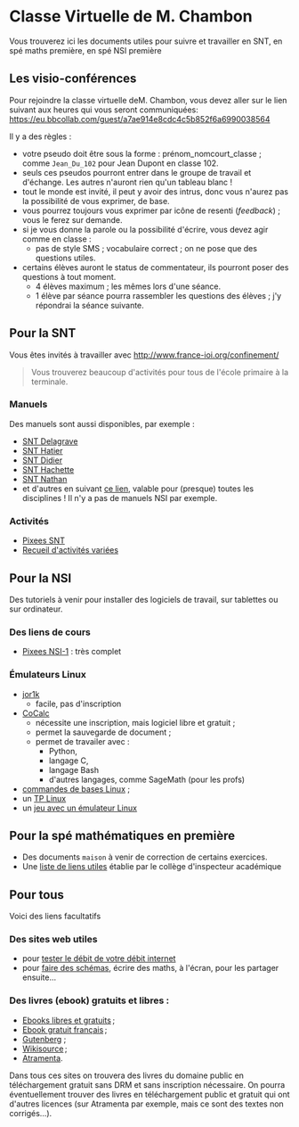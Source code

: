 # Classe Virtuelle de M. Chambon

Vous trouverez ici les documents utiles pour suivre et travailler en SNT, en spé maths première, en spé NSI première

## Les visio-conférences
Pour rejoindre la classe virtuelle deM. Chambon, vous devez aller sur le lien suivant aux heures qui vous seront communiquées:
https://eu.bbcollab.com/guest/a7ae914e8cdc4c5b852f6a6990038564


Il y a des règles :
+ votre pseudo doit être sous la forme : prénom_nomcourt_classe ; comme `Jean_Du_102` pour Jean Dupont en classe 102.
+ seuls ces pseudos pourront entrer dans le groupe de  travail et d'échange. Les autres n'auront rien qu'un tableau blanc !
+ tout le monde est invité, il peut y avoir des intrus, donc vous n'aurez pas la possibilité de vous exprimer, de base.
+ vous pourrez toujours vous exprimer par icône de resenti (*feedback*) ; vous le ferez sur demande.
+ si je vous donne la parole ou la possibilité d'écrire, vous devez agir comme en classe :
    + pas de style SMS ; vocabulaire correct ; on ne pose que des questions utiles.
+ certains élèves auront le status de commentateur, ils pourront poser des questions à tout moment.
    + 4 élèves maximum ; les mêmes lors d'une séance.
    + 1 élève par séance pourra rassembler les questions des élèves ; j'y répondrai la séance suivante.

## Pour la SNT

Vous êtes invités à travailler avec http://www.france-ioi.org/confinement/
> Vous trouverez beaucoup d'activités pour tous de l'école primaire à la terminale.

### Manuels
Des manuels sont aussi disponibles, par exemple :
+ [SNT Delagrave](https://www.lib-manuels.fr/textbook/5d10efe207571612cb53d27c?demo=true)
+ [SNT Hatier](https://monespace-educ.fr/feuilleter/9782216155033)
+ [SNT Didier](https://monespace-educ.fr/feuilleter/9782278094912)
+ [SNT Hachette](https://monespace-educ.fr/feuilleter/9782017102281)
+ [SNT Nathan](https://biblio.nathan.fr/adistance/9782091194059/?openBook=9782091194059%3fdXNlck5hbWU9UVFGdno4NlNydnZRQWQrbWhmQUVvQT09JnVzZXJQYXNzd29yZD1XalB3YkZzdmZ2RmNDSHNXUmgyemt3PT0mZGVtbz10cnVlJndhdGVybWFyaz0=)
+ et d'autres en suivant [ce lien](https://outilstice.com/2020/03/tous-les-manuels-scolaires-disponibles-gratuitement-en-ligne-pendant-la-fermeture-des-ecoles/#gs.1n5wuw), valable pour (presque) toutes les disciplines ! Il n'y a pas de manuels NSI par exemple.

### Activités
+ [Pixees SNT](https://pixees.fr/informatiquelycee/n_site/snt.html)
+ [Recueil d'activités variées](http://numerique-sciences-informatiques.ac-besancon.fr/wp-content/uploads/sites/35/2020/02/snt_formationv2.pdf)

## Pour la NSI

Des tutoriels à venir pour installer des logiciels de travail, sur tablettes ou sur ordinateur.

### Des liens de cours
+ [Pixees NSI-1](https://pixees.fr/informatiquelycee/n_site/nsi_prem.html) : très complet

### Émulateurs Linux
+ [jor1k](https://s-macke.github.io/jor1k/demos/main.html?user=XjgQbmJywo&cpu=asm&n=1&relayURL=wss%3A%2F%2Frelay.widgetry.org%2F)
    + facile, pas d'inscription
+ [CoCalc](https://cocalc.com/)
    + nécessite une inscription, mais logiciel libre et gratuit ;
    + permet la sauvegarde de document ;
    + permet de travailer avec :
        + Python,
        + langage C,
        + langage Bash
        + d'autres langages, comme SageMath (pour les profs)
+ [commandes de bases Linux](http://nsivaugelas.free.fr/premiere/fichiers/Commandes%20de%20bases%20Unix.pdf) ;
+ un [TP Linux](http://nsivaugelas.free.fr/premiere/archi_s_e.php)
+ un [jeu avec un émulateur Linux](http://luffah.xyz/bidules/Terminus/)

## Pour la spé mathématiques en première

+ Des documents `maison` à venir de correction de certains exercices.
+ Une [liste de liens utiles](http://www.pedagogie.ac-aix-marseille.fr/jcms/c_10768528/fr/continuite-pedagogique) établie par le collège d'inspecteur académique


## Pour tous
Voici des liens facultatifs

### Des sites web utiles

+ pour [tester le débit de votre débit internet](https://www.quechoisir.org/outil-speedtest-n64483/)
+ pour [faire des schémas](https://www.scratchwork.io/), écrire des maths, à l'écran, pour les partager ensuite...


### Des livres (ebook) gratuits et libres :

+ [Ebooks libres et gratuits](https://www.ebooksgratuits.com/) ;
+ [Ebook gratuit français](http://ebook-gratuit-francais.com/) ;
+ [Gutenberg](http://www.gutenberg.org/wiki/FR_Page_d%27Accueil) ;
+ [Wikisource](https://fr.wikisource.org/wiki/Wikisource:Accueil) ;
+ [Atramenta](https://www.atramenta.net/).

Dans tous ces sites on trouvera des livres du domaine public en téléchargement gratuit sans DRM et sans inscription nécessaire. On pourra éventuellement trouver des livres en téléchargement public et gratuit qui ont d'autres licences (sur Atramenta par exemple, mais ce sont des textes non corrigés…). 
